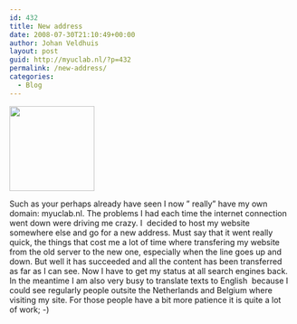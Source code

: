 ```yaml
---
id: 432
title: New address
date: 2008-07-30T21:10:49+00:00
author: Johan Veldhuis
layout: post
guid: http://myuclab.nl/?p=432
permalink: /new-address/
categories:
  - Blog
---
```

<img class="alignnone size-thumbnail wp-image-431" title="Verhuizen" src="https://i1.wp.com/myuclab.nl/wp-content/uploads/2008/07/verhuizen-2-150x150.jpg?resize=150%2C150" alt="" width="150" height="150" srcset="https://i1.wp.com/myuclab.nl/wp-content/uploads/2008/07/verhuizen-2.jpg?resize=150%2C150&ssl=1 150w, https://i2.wp.com/myuclab.nl/wp-content/uploads//customers/myuclab.nl/myuclab.nl/httpd.www/wp-content/uploads/2008/07/verhuizen-2.jpg?zoom=2&resize=150%2C150&ssl=1 300w" sizes="(max-width: 150px) 100vw, 150px" data-recalc-dims="1" />

Such as your perhaps already have seen I now &#8221; really&#8221; have my own domain: myuclab.nl. The problems I had each time the internet connection went down were driving me crazy. I  decided to host my website somewhere else and go for a new address. Must say that it went really quick, the things that cost me a lot of time where transfering my website from the old server to the new one, especially when the line goes up and down. But well it has succeeded and all the content has been transferred  as far as I can see. Now I have to get my status at all search engines back. In the meantime I am also very busy to translate texts to English  because I could see regularly people outsite the Netherlands and Belgium where visiting my site. For those people have a bit more patience it is quite a lot of work; -)